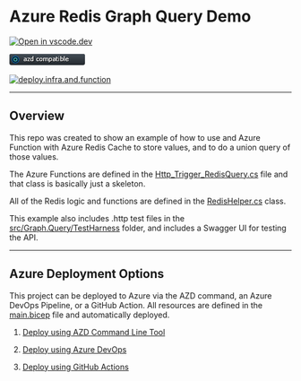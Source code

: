 # Azure Redis Graph Query Demo

[![Open in vscode.dev](https://img.shields.io/badge/Open%20in-vscode.dev-blue)][1]

[1]: https://vscode.dev/github/lluppesms/redis.query.demo/

![azd Compatible](./Docs/images/AZD_Compatible.png)

[![deploy.infra.and.function](https://github.com/lluppesms/redis.query.demo/actions/workflows/deploy-infra-function.yml/badge.svg)](https://github.com/lluppesms/redis.query.demo/actions/workflows/deploy-infra-function.yml)

---

## Overview

This repo was created to show an example of how to use and Azure Function with Azure Redis Cache to store values, and to do a union query of those values.

The Azure Functions are defined in the [Http_Trigger_RedisQuery.cs](./src/Graph.Query/Http_Trigger_RedisQuery.cs) file and that class is basically just a skeleton.

All of the Redis logic and functions are defined in the [RedisHelper.cs](./src/Graph.Query/DataRepository/RedisHelper.cs) class.

This example also includes .http test files in the [src/Graph.Query/TestHarness](./src/Graph.Query/TestHarness) folder, and includes a Swagger UI for testing the API.

---

## Azure Deployment Options

This project can be deployed to Azure via the AZD command, an Azure DevOps Pipeline, or a GitHub Action.  All resources are defined in the [main.bicep](./infra/Bicep/main.bicep) file and automatically deployed.

1. [Deploy using AZD Command Line Tool](./Docs/AzdDeploy.md)

2. [Deploy using Azure DevOps](./Docs/AzureDevOps.md)

3. [Deploy using GitHub Actions](./Docs/GitHubActions.md)

<!-- ---

## Running the Application

[How to run the application](./Docs/RunApplication.md) -->
